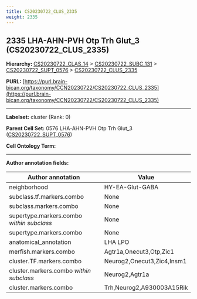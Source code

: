 ```yaml
---
title: CS20230722_CLUS_2335
weight: 2335
---
```

## 2335 LHA-AHN-PVH Otp Trh Glut_3 (CS20230722_CLUS_2335)
<b>Hierarchy: </b>
[CS20230722_CLAS_14](../CS20230722_CLAS_14) >
[CS20230722_SUBC_131](../CS20230722_SUBC_131) >
[CS20230722_SUPT_0576](../CS20230722_SUPT_0576) >
[CS20230722_CLUS_2335](../CS20230722_CLUS_2335)

**PURL:** [https://purl.brain-bican.org/taxonomy/CCN20230722/CS20230722_CLUS_2335](https://purl.brain-bican.org/taxonomy/CCN20230722/CS20230722_CLUS_2335)

---


**Labelset:** cluster (Rank: 0)

**Parent Cell Set:** 0576 LHA-AHN-PVH Otp Trh Glut_3 ([CS20230722_SUPT_0576](../CS20230722_SUPT_0576))



**Cell Ontology Term:** 

[MARKER GENES.]: #


---

[TRANSFERRED ANNOTATIONS.]: #


[AUTHOR ANNOTATION FIELDS.]: #


**Author annotation fields:**

| Author annotation | Value |
|-------------------|-------|
|neighborhood|HY-EA-Glut-GABA|
|subclass.tf.markers.combo|None|
|subclass.markers.combo|None|
|supertype.markers.combo _within subclass_|None|
|supertype.markers.combo|None|
|anatomical_annotation|LHA LPO|
|merfish.markers.combo|Agtr1a,Onecut3,Otp,Zic1|
|cluster.TF.markers.combo|Neurog2,Onecut3,Zic4,Insm1|
|cluster.markers.combo _within subclass_|Neurog2,Agtr1a|
|cluster.markers.combo|Trh,Neurog2,A930003A15Rik|
